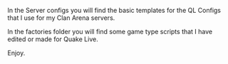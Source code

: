 In the Server configs you will find the basic templates for the QL Configs that I use for my Clan Arena servers.

In the factories folder you will find some game type scripts that I have edited or made for Quake Live.

Enjoy.
